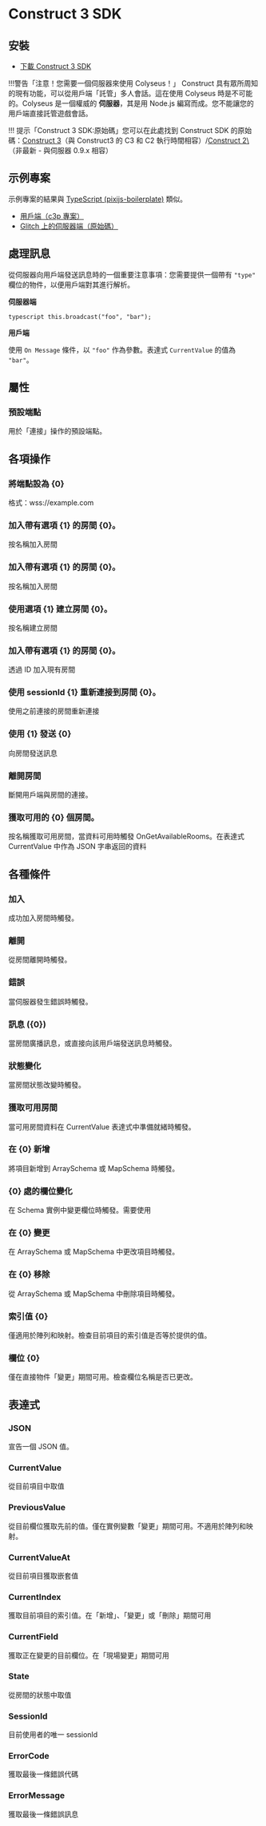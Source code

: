 # Construct 3 SDK

## 安裝

- [下載 Construct 3 SDK](https://www.construct.net/en/make-games/addons/111/colyseus-multiplayer-client)

!!!警告「注意！您需要一個伺服器來使用 Colyseus！」 Construct 具有眾所周知的現有功能，可以從用戶端「託管」多人會話。這在使用 Colyseus 時是不可能的。Colyseus 是一個權威的 **伺服器**，其是用 Node.js 編寫而成。您不能讓您的用戶端直接託管遊戲會話。

!!! 提示「Construct 3 SDK:原始碼」您可以在此處找到 Construct SDK 的原始碼：[Construct 3](https://github.com/colyseus/colyseus-construct3)（與 Construct3 的 C3 和 C2 執行時間相容）/[Construct 2\\](https://github.com/colyseus/colyseus-construct2)（非最新 - 與伺服器 0.9.x 相容）

## 示例專案

示例專案的結果與 [TypeScript (pixijs-boilerplate)](https://github.com/endel/colyseus-pixijs-boilerplate) 類似。

- [用戶端（c3p 專案）](/_downloads/ColyAgarClient-0-14-0.c3p)
- [Glitch 上的伺服器端（原始碼）](https://glitch.com/~colyseus-construct3)


## 處理訊息

從伺服器向用戶端發送訊息時的一個重要注意事項：您需要提供一個帶有 `"type"` 欄位的物件，以便用戶端對其進行解析。

**伺服器端**

```typescript this.broadcast("foo", "bar"); ```

**用戶端**

使用 `On Message` 條件，以 `"foo"` 作為參數。表達式 `CurrentValue` 的值為 `"bar"`。


## 屬性

### 預設端點
用於「連接」操作的預設端點。

## 各項操作

### 將端點設為 {0}
格式：wss://example.com

### 加入帶有選項 {1} 的房間 {0}。
按名稱加入房間

### 加入帶有選項 {1} 的房間 {0}。
按名稱加入房間

### 使用選項 {1} 建立房間 {0}。
按名稱建立房間

### 加入帶有選項 {1} 的房間 {0}。
透過 ID 加入現有房間

### 使用 sessionId {1} 重新連接到房間 {0}。
使用之前連接的房間重新連接

### 使用 {1} 發送 {0}
向房間發送訊息

### 離開房間
斷開用戶端與房間的連接。

### 獲取可用的 {0} 個房間。
按名稱獲取可用房間，當資料可用時觸發 OnGetAvailableRooms。在表達式 CurrentValue 中作為 JSON 字串返回的資料

## 各種條件

### 加入
成功加入房間時觸發。

### 離開
從房間離開時觸發。

### 錯誤
當伺服器發生錯誤時觸發。

### 訊息 ({0})
當房間廣播訊息，或直接向該用戶端發送訊息時觸發。

### 狀態變化
當房間狀態改變時觸發。

### 獲取可用房間
當可用房間資料在 CurrentValue 表達式中準備就緒時觸發。

### 在 {0} 新增
將項目新增到 ArraySchema 或 MapSchema 時觸發。

### {0} 處的欄位變化
在 Schema 實例中變更欄位時觸發。需要使用

### 在 {0} 變更
在 ArraySchema 或 MapSchema 中更改項目時觸發。

### 在 {0} 移除
從 ArraySchema 或 MapSchema 中刪除項目時觸發。

### 索引值 {0}
僅適用於陣列和映射。檢查目前項目的索引值是否等於提供的值。

### 欄位 {0}
僅在直接物件「變更」期間可用。檢查欄位名稱是否已更改。

## 表達式

### JSON
宣告一個 JSON 值。

### CurrentValue
從目前項目中取值

### PreviousValue
從目前欄位獲取先前的值。僅在實例變數「變更」期間可用。不適用於陣列和映射。

### CurrentValueAt
從目前項目獲取嵌套值

### CurrentIndex
獲取目前項目的索引值。在「新增」、「變更」或「刪除」期間可用

### CurrentField
獲取正在變更的目前欄位。在「現場變更」期間可用

### State
從房間的狀態中取值

### SessionId
目前使用者的唯一 sessionId

### ErrorCode
獲取最後一條錯誤代碼

### ErrorMessage
獲取最後一條錯誤訊息
